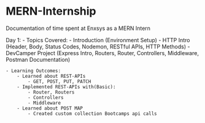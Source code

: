 # MERN-Internship
Documentation of time spent at Enxsys as a MERN Intern

Day 1:
    - Topics Covered: 
 		    - Introduction (Environment Setup)
		    - HTTP Intro (Header, Body, Status Codes, Nodemon, RESTful APIs, HTTP Methods)
		    - DevCamper Project (Express Intro, Routers, Router, Controllers, Middleware, Postman Documentation)
        
    - Learning Outcomes:
        - Learned about REST-APIs
            - GET, POST, PUT, PATCH
        - Implemented REST-APIs with(Basic):
            - Router, Routers
            - Controllers
            - Middleware
        - Learned about POST MAP
            - Created custom collection Bootcamps api calls
             
